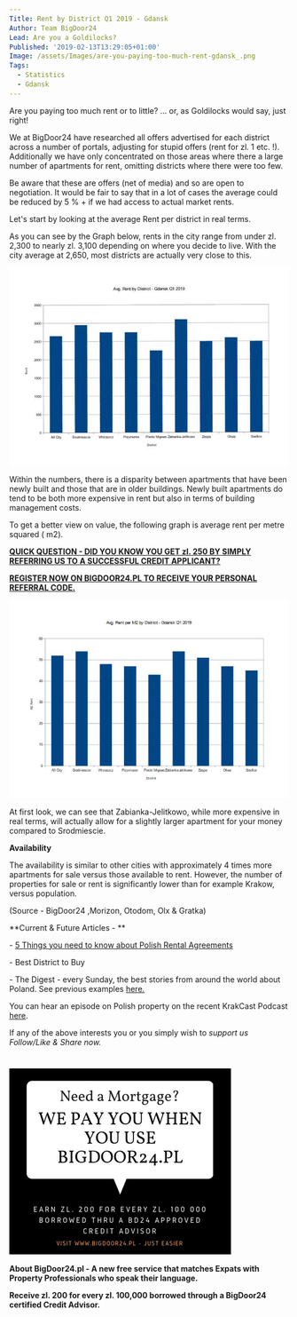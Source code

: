 ```yaml
---
Title: Rent by District Q1 2019 - Gdansk
Author: Team BigDoor24
Lead: Are you a Goldilocks?
Published: '2019-02-13T13:29:05+01:00'
Image: /assets/Images/are-you-paying-too-much-rent-gdansk_.png
Tags:
  - Statistics
  - Gdansk
---
```

Are you paying too much rent or to little? ... or, as Goldilocks would say, just right!

We at BigDoor24 have researched all offers advertised for each district across a number of portals, adjusting for stupid offers (rent for zl. 1 etc. !). Additionally we have only concentrated on those areas where there a large number of apartments for rent, omitting districts where there were too few.

Be aware that these are offers (net of media) and so are open to negotiation. It would be fair to say that in a lot of cases the average could be reduced by 5 % + if we had access to actual market rents.

Let's start by looking at the average Rent per district in real terms.

As you can see by the Graph below, rents in the city range from under zl. 2,300 to nearly zl. 3,100 depending on where you decide to live. With the city average at 2,650, most districts are actually very close to this.

![null](../assets/Images/gdanskrent.jpg)

Within the numbers, there is a disparity between apartments that have been newly built and those that are in older buildings. Newly built apartments do tend to be both more expensive in rent but also in terms of building management costs.

To get a better view on value, the following graph is average rent per metre squared ( m2).

[**QUICK QUESTION - DID YOU KNOW YOU GET zl. 250 BY SIMPLY REFERRING US TO A SUCCESSFUL CREDIT APPLICANT?**](https://bigdoor24.pl/)

[**REGISTER NOW ON BIGDOOR24.PL TO RECEIVE YOUR PERSONAL REFERRAL CODE.**](https://bigdoor24.pl/)

![null](../assets/Images/gdanskm2img0.jpg)

At first look, we can see that Zabianka-Jelitkowo, while more expensive in real terms, will actually allow for a slightly larger apartment for your money compared to Srodmiescie.

**Availability**

The availability is similar to other cities with approximately 4 times more apartments for sale versus those available to rent. However, the number of properties for sale or rent is significantly lower than for example Krakow, versus population.

(Source - BigDoor24 ,Morizon, Otodom, Olx & Gratka)

**Current & Future Articles - **

\- [5 Things you need to know about Polish Rental Agreements](https://bigdoor24.pl/blog/posts/2019-02-16-polish-rental-agreement-5-things-you-need-to-know.html)

\- Best District to Buy

\- The Digest - every Sunday, the best stories from around the world about Poland. See previous examples [here.](https://bigdoor24.pl/blog/posts/2019-01-19-the-digest-20th-january-2019.html)

You can hear an episode on Polish property on the recent KrakCast Podcast [here](https://www.krakcast.pl/e/krakcast-interview-john-naughton/).

If any of the above interests you or you simply wish to _support us Follow/Like & Share now._

_<div class="sharethis-inline-share-buttons"></div>_

# 

![null](/assets/Images/we-pay.png)

**About BigDoor24.pl -  A new free service that matches Expats with Property Professionals who speak their language.**

**Receive zl. 200 for every zl. 100,000 borrowed through a BigDoor24 certified Credit Advisor.**
